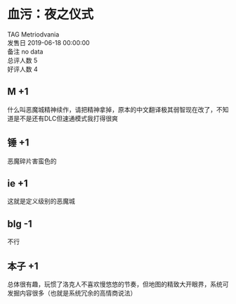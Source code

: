



# 血污：夜之仪式
  
TAG Metriodvania  
发售日 2019-06-18 00:00:00  
备注 no data  
总评人数 5  
好评人数 4
## M +1


什么叫恶魔城精神续作，请把精神拿掉，原本的中文翻译极其弱智现在改了，不知道是不是还有DLC但速通模式我打得很爽
## 锤 +1


恶魔碎片害蛮色的
## ie +1


这就是定义级别的恶魔城
## blg -1


不行
## 本子 +1


总体很有趣，玩惯了洛克人不喜欢慢悠悠的节奏，但地图的精致大开眼界，系统可发掘内容很多（也就是系统冗余的高情商说法）